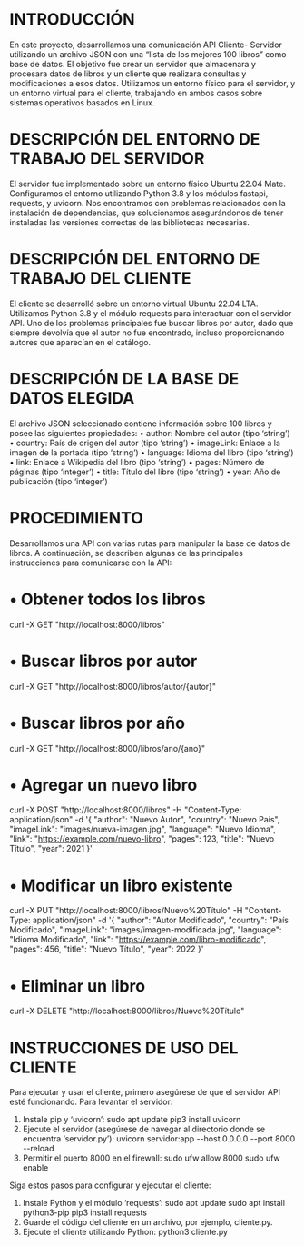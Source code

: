 # INTRODUCCIÓN
En este proyecto, desarrollamos una comunicación API Cliente-
Servidor utilizando un archivo JSON con una “lista de los mejores
100 libros” como base de datos. El objetivo fue crear un servidor
que almacenara y procesara datos de libros y un cliente que
realizara consultas y modificaciones a esos datos. Utilizamos un
entorno físico para el servidor, y un entorno virtual para el
cliente, trabajando en ambos casos sobre sistemas operativos
basados en Linux.

# DESCRIPCIÓN DEL ENTORNO DE TRABAJO DEL SERVIDOR
El servidor fue implementado sobre un entorno físico Ubuntu 22.04
Mate. Configuramos el entorno utilizando Python 3.8 y los módulos
fastapi, requests, y uvicorn. Nos encontramos con problemas
relacionados con la instalación de dependencias, que solucionamos
asegurándonos de tener instaladas las versiones correctas de las
bibliotecas necesarias.

# DESCRIPCIÓN DEL ENTORNO DE TRABAJO DEL CLIENTE
El cliente se desarrolló sobre un entorno virtual Ubuntu 22.04
LTA. Utilizamos Python 3.8 y el módulo requests para interactuar
con el servidor API. Uno de los problemas principales fue buscar
libros por autor, dado que siempre devolvía que el autor no fue
encontrado, incluso proporcionando autores que aparecían en el
catálogo.

# DESCRIPCIÓN DE LA BASE DE DATOS ELEGIDA
El archivo JSON seleccionado contiene información sobre 100 libros
y posee las siguientes propiedades:
• author: Nombre del autor (tipo ‘string’)
• country: País de origen del autor (tipo ‘string’)
• imageLink: Enlace a la imagen de la portada (tipo ‘string’)
• language: Idioma del libro (tipo ‘string’)
• link: Enlace a Wikipedia del libro (tipo ‘string’)
• pages: Número de páginas (tipo ‘integer’)
• title: Título del libro (tipo ‘string’)
• year: Año de publicación (tipo ‘integer’)

# PROCEDIMIENTO
Desarrollamos una API con varias rutas para manipular la base de
datos de libros. A continuación, se describen algunas de las
principales instrucciones para comunicarse con la API:

# • Obtener todos los libros
curl -X GET "http://localhost:8000/libros"
# • Buscar libros por autor
curl -X GET "http://localhost:8000/libros/autor/{autor}"
# • Buscar libros por año
curl -X GET "http://localhost:8000/libros/ano/{ano}"
# • Agregar un nuevo libro
curl -X POST "http://localhost:8000/libros" -H "Content-Type:
application/json" -d '{
"author": "Nuevo Autor",
"country": "Nuevo País",
"imageLink": "images/nueva-imagen.jpg",
"language": "Nuevo Idioma",
"link": "https://example.com/nuevo-libro",
"pages": 123,
"title": "Nuevo Título",
"year": 2021
}'
# • Modificar un libro existente
curl -X PUT "http://localhost:8000/libros/Nuevo%20Título" -H
"Content-Type: application/json" -d '{
"author": "Autor Modificado",
"country": "País Modificado",
"imageLink": "images/imagen-modificada.jpg",
"language": "Idioma Modificado",
"link": "https://example.com/libro-modificado",
"pages": 456,
"title": "Nuevo Título",
"year": 2022
}'
# • Eliminar un libro
curl -X DELETE "http://localhost:8000/libros/Nuevo%20Título"

# INSTRUCCIONES DE USO DEL CLIENTE
Para ejecutar y usar el cliente, primero asegúrese de que el
servidor API esté funcionando. Para levantar el servidor:
1. Instale pip y ‘uvicorn’:
sudo apt update
pip3 install uvicorn
2. Ejecute el servidor (asegúrese de navegar al directorio donde
se encuentra ‘servidor.py’):
uvicorn servidor:app --host 0.0.0.0 --port 8000 --reload
3. Permitir el puerto 8000 en el firewall:
sudo ufw allow 8000
sudo ufw enable

Siga estos pasos para configurar y ejecutar el cliente:
1. Instale Python y el módulo ‘requests’:
sudo apt update
sudo apt install python3-pip
pip3 install requests
2. Guarde el código del cliente en un archivo, por ejemplo,
cliente.py.
3. Ejecute el cliente utilizando Python:
python3 cliente.py
